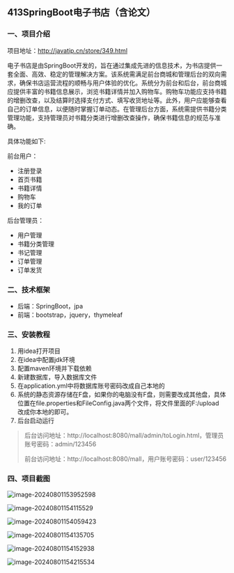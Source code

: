 ## 413SpringBoot电子书店（含论文）

### 一、项目介绍

项目地址：http://javatip.cn/store/349.html

电子书店是由SpringBoot开发的，旨在通过集成先进的信息技术，为书店提供一套全面、高效、稳定的管理解决方案。该系统需满足前台商城和管理后台的双向需求，确保书店运营流程的顺畅与用户体验的优化。系统分为前台和后台，前台商城应提供丰富的书籍信息展示，浏览书籍详情并加入购物车。购物车功能应支持书籍的增删改查，以及结算时选择支付方式、填写收货地址等。此外，用户应能够查看自己的订单信息，以便随时掌握订单动态。在管理后台方面，系统需提供书籍分类管理功能，支持管理员对书籍分类进行增删改查操作，确保书籍信息的规范与准确。

具体功能如下:

前台用户：

- 注册登录
- 首页书籍
- 书籍详情
- 购物车
- 我的订单

后台管理员：

- 用户管理
- 书籍分类管理
- 书记管理
- 订单管理
- 订单发货

### 二、技术框架

- 后端：SpringBoot，jpa
- 前端：bootstrap，jquery，thymeleaf

### 三、安装教程

1. 用idea打开项目
2. 在idea中配置jdk环境
3. 配置maven环境并下载依赖
4. 新建数据库，导入数据库文件
5. 在application.yml中将数据库账号密码改成自己本地的
6. 系统的静态资源存储在F盘，如果你的电脑没有F盘，则需要改成其他盘，具体位置在file.properties和FileConfig.java两个文件，将文件里面的F:/upload 改成你本地的即可。
7. 后台启动运行

>后台访问地址：http://localhost:8080/mall/admin/toLogin.html，管理员账号密码：admin/123456
>
>前台访问地址：http://localhost:8080/mall，用户账号密码：user/123456

### 四、项目截图

![image-20240801153952598](http://image.javatip.cn/bysj/20240801153952.png)

![image-20240801154115529](http://image.javatip.cn/bysj/20240801154115.png)

![image-20240801154059423](http://image.javatip.cn/bysj/20240801154059.png)

![image-20240801154135705](http://image.javatip.cn/bysj/20240801154135.png)

![image-20240801154152938](http://image.javatip.cn/bysj/20240801154153.png)

![image-20240801154215534](http://image.javatip.cn/bysj/20240801154215.png)
